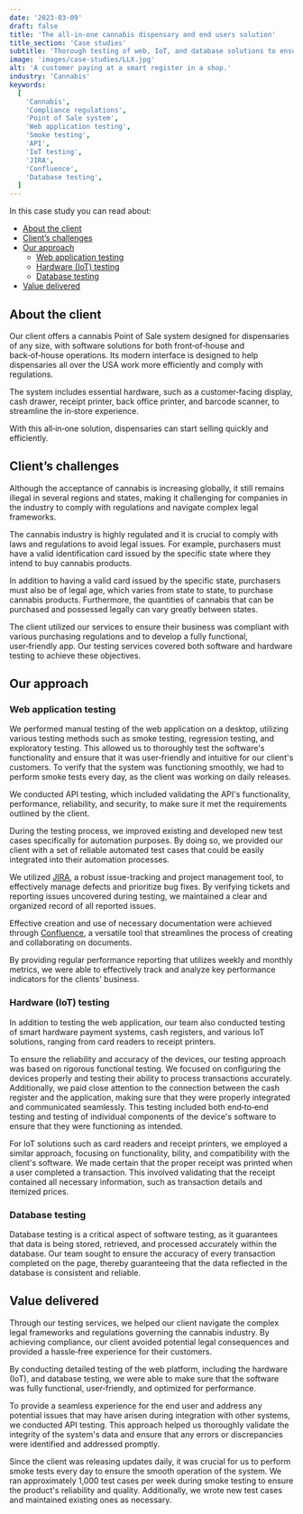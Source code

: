 ```yaml
---
date: '2023-03-09'
draft: false
title: 'The all-in-one cannabis dispensary and end users solution'
title_section: 'Case studies'
subtitle: 'Thorough testing of web, IoT, and database solutions to ensure functionality, usability, performance and compliance'
image: 'images/case-studies/LLX.jpg'
alt: 'A customer paying at a smart register in a shop.'
industry: 'Cannabis'
keywords:
  [
    'Cannabis',
    'Compliance regulations',
    'Point of Sale system',
    'Web application testing',
    'Smoke testing',
    'API',
    'IoT testing',
    'JIRA',
    'Confluence',
    'Database testing',
  ]
---
```


In this case study you can read about:

- [About the client](#about-the-client)
- [Client’s challenges](#clients-challenges)
- [Our approach](#our-approach)
  - [Web application testing](#web-application-testing)
  - [Hardware (IoT) testing](#hardware-iot-testing)
  - [Database testing](#database-testing)
- [Value delivered](#value-delivered)

## About the client

Our client offers a cannabis Point of Sale system designed for dispensaries of any size, with software solutions for both front&#8209;of&#8209;house and back&#8209;of&#8209;house operations. Its modern interface is designed to help dispensaries all over the USA work more efficiently and comply with regulations.

The system includes essential hardware, such as a customer&#8209;facing display, cash drawer, receipt printer, back office printer, and barcode scanner, to streamline the in&#8209;store experience.

With this all&#8209;in&#8209;one solution, dispensaries can start selling quickly and efficiently.

## Client’s challenges

Although the acceptance of cannabis is increasing globally, it still remains illegal in several regions and states, making it challenging for companies in the industry to comply with regulations and navigate complex legal frameworks.

The cannabis industry is highly regulated and it is crucial to comply with laws and regulations to avoid legal issues. For example, purchasers must have a valid identification card issued by the specific state where they intend to buy cannabis products.

In addition to having a valid card issued by the specific state, purchasers must also be of legal age, which varies from state to state, to purchase cannabis products. Furthermore, the quantities of cannabis that can be purchased and possessed legally can vary greatly between states.

The client utilized our services to ensure their business was compliant with various purchasing regulations and to develop a fully functional, user&#8209;friendly app. Our testing services covered both software and hardware testing to achieve these objectives.

## Our approach

### Web application testing

We performed manual testing of the web application on a desktop, utilizing various testing methods such as smoke testing, regression testing, and exploratory testing. This allowed us to thoroughly test the software's functionality and ensure that it was user&#8209;friendly and intuitive for our client's customers. To verify that the system was functioning smoothly, we had to perform smoke tests every day, as the client was working on daily releases.

We conducted API testing, which included validating the API's functionality, performance, reliability, and security, to make sure it met the requirements outlined by the client.

During the testing process, we improved existing and developed new test cases specifically for automation purposes. By doing so, we provided our client with a set of reliable automated test cases that could be easily integrated into their automation processes.

We utilized [JIRA](https://www.atlassian.com/software/jira), a robust issue-tracking and project management tool, to effectively manage defects and prioritize bug fixes. By verifying tickets and reporting issues uncovered during testing, we maintained a clear and organized record of all reported issues.

Effective creation and use of necessary documentation were achieved through [Confluence](https://www.atlassian.com/software/confluence), a versatile tool that streamlines the process of creating and collaborating on documents.

By providing regular performance reporting that utilizes weekly and monthly metrics, we were able to effectively track and analyze key performance indicators for the clients' business.

### Hardware (IoT) testing

In addition to testing the web application, our team also conducted testing of smart hardware payment systems, cash registers, and various IoT solutions, ranging from card readers to receipt printers.

To ensure the reliability and accuracy of the devices, our testing approach was based on rigorous functional testing. We focused on configuring the devices properly and testing their ability to process transactions accurately. Additionally, we paid close attention to the connection between the cash register and the application, making sure that they were properly integrated and communicated seamlessly. This testing included both end&#8209;to&#8209;end testing and testing of individual components of the device's software to ensure that they were functioning as intended.

For IoT solutions such as card readers and receipt printers, we employed a similar approach, focusing on functionality, bility, and compatibility with the client's software. We made certain that the proper receipt was printed when a user completed a transaction. This involved validating that the receipt contained all necessary information, such as transaction details and itemized prices.

### Database testing

Database testing is a critical aspect of software testing, as it guarantees that data is being stored, retrieved, and processed accurately within the database. Our team sought to ensure the accuracy of every transaction completed on the page, thereby guaranteeing that the data reflected in the database is consistent and reliable.

## Value delivered

Through our testing services, we helped our client navigate the complex legal frameworks and regulations governing the cannabis industry. By achieving compliance, our client avoided potential legal consequences and provided a hassle&#8209;free experience for their customers.

By conducting detailed testing of the web platform, including the hardware (IoT), and database testing, we were able to make sure that the software was fully functional, user‑friendly, and optimized for performance.

To provide a seamless experience for the end user and address any potential issues that may have arisen during integration with other systems, we conducted API testing. This approach helped us thoroughly validate the integrity of the system's data and ensure that any errors or discrepancies were identified and addressed promptly.

Since the client was releasing updates daily, it was crucial for us to perform smoke tests every day to ensure the smooth operation of the system. We ran approximately 1,000 test cases per week during smoke testing to ensure the product's reliability and quality. Additionally, we wrote new test cases and maintained existing ones as necessary.
